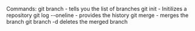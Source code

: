 Commands:
git branch - tells you the list of branches
git init - Initilizes a repository
git log --oneline - provides the history
git merge - merges the branch
git branch -d <branch> deletes the merged branch
